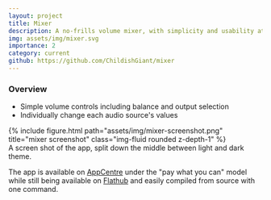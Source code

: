 ```yaml
---
layout: project
title: Mixer
description: A no-frills volume mixer, with simplicity and usability at its core.
img: assets/img/mixer.svg
importance: 2
category: current
github: https://github.com/ChildishGiant/mixer
---
```


### Overview
* Simple volume controls including balance and output selection
* Individually change each audio source's values

<div class="row">
    <div class="col-sm mt-3 mt-md-0">
        {% include figure.html path="assets/img/mixer-screenshot.png" title="mixer screenshot" class="img-fluid rounded z-depth-1" %}
    </div>
</div>
<div class="caption">
    A screen shot of the app, split down the middle between light and dark theme.
</div>

The app is available on [AppCentre](https://appcenter.elementary.io/com.github.childishgiant.mixer) under the "pay what you can" model while
still being available on [Flathub](https://flathub.org/apps/details/com.github.childishgiant.mixer) and easily compiled from source with one command.